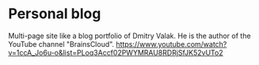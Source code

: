  # Personal blog

Multi-page site like a blog portfolio of Dmitry Valak. He is the author of the YouTube channel "BrainsCloud". 
https://www.youtube.com/watch?v=1ccA_Jo6u-o&list=PLoq3Accf02PWYMRAU8RDRjSfJK52vUTo2
